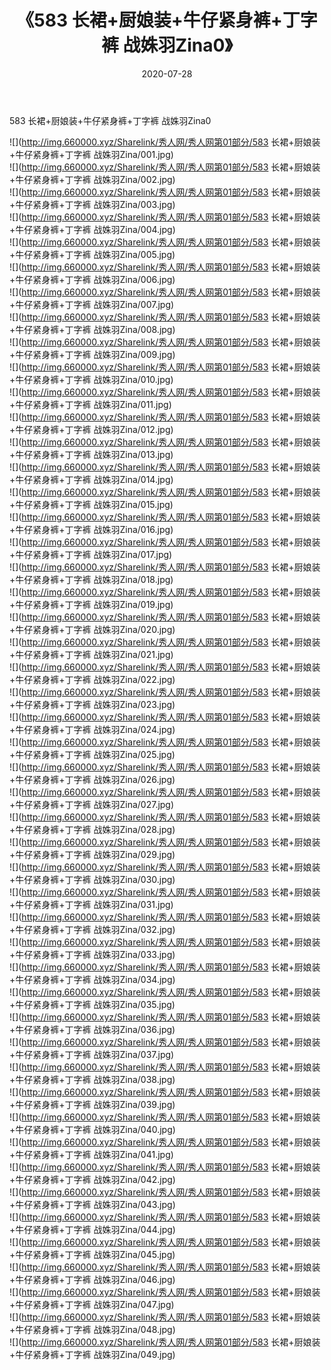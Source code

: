 ﻿---
layout: post
title:  《583 长裙+厨娘装+牛仔紧身裤+丁字裤 战姝羽Zina0》
date:   2020-07-28
img: http://img.660000.xyz/Sharelink/秀人网/秀人网第01部分/583 长裙+厨娘装+牛仔紧身裤+丁字裤 战姝羽Zina0/000.jpg
categories: [美女, 清纯, 唯美]
---

583 长裙+厨娘装+牛仔紧身裤+丁字裤 战姝羽Zina0

  ![](http://img.660000.xyz/Sharelink/秀人网/秀人网第01部分/583 长裙+厨娘装+牛仔紧身裤+丁字裤 战姝羽Zina/001.jpg) <br> ![](http://img.660000.xyz/Sharelink/秀人网/秀人网第01部分/583 长裙+厨娘装+牛仔紧身裤+丁字裤 战姝羽Zina/002.jpg) <br> ![](http://img.660000.xyz/Sharelink/秀人网/秀人网第01部分/583 长裙+厨娘装+牛仔紧身裤+丁字裤 战姝羽Zina/003.jpg) <br> ![](http://img.660000.xyz/Sharelink/秀人网/秀人网第01部分/583 长裙+厨娘装+牛仔紧身裤+丁字裤 战姝羽Zina/004.jpg) <br> ![](http://img.660000.xyz/Sharelink/秀人网/秀人网第01部分/583 长裙+厨娘装+牛仔紧身裤+丁字裤 战姝羽Zina/005.jpg) <br> ![](http://img.660000.xyz/Sharelink/秀人网/秀人网第01部分/583 长裙+厨娘装+牛仔紧身裤+丁字裤 战姝羽Zina/006.jpg) <br> ![](http://img.660000.xyz/Sharelink/秀人网/秀人网第01部分/583 长裙+厨娘装+牛仔紧身裤+丁字裤 战姝羽Zina/007.jpg) <br> ![](http://img.660000.xyz/Sharelink/秀人网/秀人网第01部分/583 长裙+厨娘装+牛仔紧身裤+丁字裤 战姝羽Zina/008.jpg) <br> ![](http://img.660000.xyz/Sharelink/秀人网/秀人网第01部分/583 长裙+厨娘装+牛仔紧身裤+丁字裤 战姝羽Zina/009.jpg) <br> ![](http://img.660000.xyz/Sharelink/秀人网/秀人网第01部分/583 长裙+厨娘装+牛仔紧身裤+丁字裤 战姝羽Zina/010.jpg) <br> ![](http://img.660000.xyz/Sharelink/秀人网/秀人网第01部分/583 长裙+厨娘装+牛仔紧身裤+丁字裤 战姝羽Zina/011.jpg) <br> ![](http://img.660000.xyz/Sharelink/秀人网/秀人网第01部分/583 长裙+厨娘装+牛仔紧身裤+丁字裤 战姝羽Zina/012.jpg) <br> ![](http://img.660000.xyz/Sharelink/秀人网/秀人网第01部分/583 长裙+厨娘装+牛仔紧身裤+丁字裤 战姝羽Zina/013.jpg) <br> ![](http://img.660000.xyz/Sharelink/秀人网/秀人网第01部分/583 长裙+厨娘装+牛仔紧身裤+丁字裤 战姝羽Zina/014.jpg) <br> ![](http://img.660000.xyz/Sharelink/秀人网/秀人网第01部分/583 长裙+厨娘装+牛仔紧身裤+丁字裤 战姝羽Zina/015.jpg) <br> ![](http://img.660000.xyz/Sharelink/秀人网/秀人网第01部分/583 长裙+厨娘装+牛仔紧身裤+丁字裤 战姝羽Zina/016.jpg) <br> ![](http://img.660000.xyz/Sharelink/秀人网/秀人网第01部分/583 长裙+厨娘装+牛仔紧身裤+丁字裤 战姝羽Zina/017.jpg) <br> ![](http://img.660000.xyz/Sharelink/秀人网/秀人网第01部分/583 长裙+厨娘装+牛仔紧身裤+丁字裤 战姝羽Zina/018.jpg) <br> ![](http://img.660000.xyz/Sharelink/秀人网/秀人网第01部分/583 长裙+厨娘装+牛仔紧身裤+丁字裤 战姝羽Zina/019.jpg) <br> ![](http://img.660000.xyz/Sharelink/秀人网/秀人网第01部分/583 长裙+厨娘装+牛仔紧身裤+丁字裤 战姝羽Zina/020.jpg) <br> ![](http://img.660000.xyz/Sharelink/秀人网/秀人网第01部分/583 长裙+厨娘装+牛仔紧身裤+丁字裤 战姝羽Zina/021.jpg) <br> ![](http://img.660000.xyz/Sharelink/秀人网/秀人网第01部分/583 长裙+厨娘装+牛仔紧身裤+丁字裤 战姝羽Zina/022.jpg) <br> ![](http://img.660000.xyz/Sharelink/秀人网/秀人网第01部分/583 长裙+厨娘装+牛仔紧身裤+丁字裤 战姝羽Zina/023.jpg) <br> ![](http://img.660000.xyz/Sharelink/秀人网/秀人网第01部分/583 长裙+厨娘装+牛仔紧身裤+丁字裤 战姝羽Zina/024.jpg) <br> ![](http://img.660000.xyz/Sharelink/秀人网/秀人网第01部分/583 长裙+厨娘装+牛仔紧身裤+丁字裤 战姝羽Zina/025.jpg) <br> ![](http://img.660000.xyz/Sharelink/秀人网/秀人网第01部分/583 长裙+厨娘装+牛仔紧身裤+丁字裤 战姝羽Zina/026.jpg) <br> ![](http://img.660000.xyz/Sharelink/秀人网/秀人网第01部分/583 长裙+厨娘装+牛仔紧身裤+丁字裤 战姝羽Zina/027.jpg) <br> ![](http://img.660000.xyz/Sharelink/秀人网/秀人网第01部分/583 长裙+厨娘装+牛仔紧身裤+丁字裤 战姝羽Zina/028.jpg) <br> ![](http://img.660000.xyz/Sharelink/秀人网/秀人网第01部分/583 长裙+厨娘装+牛仔紧身裤+丁字裤 战姝羽Zina/029.jpg) <br> ![](http://img.660000.xyz/Sharelink/秀人网/秀人网第01部分/583 长裙+厨娘装+牛仔紧身裤+丁字裤 战姝羽Zina/030.jpg) <br> ![](http://img.660000.xyz/Sharelink/秀人网/秀人网第01部分/583 长裙+厨娘装+牛仔紧身裤+丁字裤 战姝羽Zina/031.jpg) <br> ![](http://img.660000.xyz/Sharelink/秀人网/秀人网第01部分/583 长裙+厨娘装+牛仔紧身裤+丁字裤 战姝羽Zina/032.jpg) <br> ![](http://img.660000.xyz/Sharelink/秀人网/秀人网第01部分/583 长裙+厨娘装+牛仔紧身裤+丁字裤 战姝羽Zina/033.jpg) <br> ![](http://img.660000.xyz/Sharelink/秀人网/秀人网第01部分/583 长裙+厨娘装+牛仔紧身裤+丁字裤 战姝羽Zina/034.jpg) <br> ![](http://img.660000.xyz/Sharelink/秀人网/秀人网第01部分/583 长裙+厨娘装+牛仔紧身裤+丁字裤 战姝羽Zina/035.jpg) <br> ![](http://img.660000.xyz/Sharelink/秀人网/秀人网第01部分/583 长裙+厨娘装+牛仔紧身裤+丁字裤 战姝羽Zina/036.jpg) <br> ![](http://img.660000.xyz/Sharelink/秀人网/秀人网第01部分/583 长裙+厨娘装+牛仔紧身裤+丁字裤 战姝羽Zina/037.jpg) <br> ![](http://img.660000.xyz/Sharelink/秀人网/秀人网第01部分/583 长裙+厨娘装+牛仔紧身裤+丁字裤 战姝羽Zina/038.jpg) <br> ![](http://img.660000.xyz/Sharelink/秀人网/秀人网第01部分/583 长裙+厨娘装+牛仔紧身裤+丁字裤 战姝羽Zina/039.jpg) <br> ![](http://img.660000.xyz/Sharelink/秀人网/秀人网第01部分/583 长裙+厨娘装+牛仔紧身裤+丁字裤 战姝羽Zina/040.jpg) <br> ![](http://img.660000.xyz/Sharelink/秀人网/秀人网第01部分/583 长裙+厨娘装+牛仔紧身裤+丁字裤 战姝羽Zina/041.jpg) <br> ![](http://img.660000.xyz/Sharelink/秀人网/秀人网第01部分/583 长裙+厨娘装+牛仔紧身裤+丁字裤 战姝羽Zina/042.jpg) <br> ![](http://img.660000.xyz/Sharelink/秀人网/秀人网第01部分/583 长裙+厨娘装+牛仔紧身裤+丁字裤 战姝羽Zina/043.jpg) <br> ![](http://img.660000.xyz/Sharelink/秀人网/秀人网第01部分/583 长裙+厨娘装+牛仔紧身裤+丁字裤 战姝羽Zina/044.jpg) <br> ![](http://img.660000.xyz/Sharelink/秀人网/秀人网第01部分/583 长裙+厨娘装+牛仔紧身裤+丁字裤 战姝羽Zina/045.jpg) <br> ![](http://img.660000.xyz/Sharelink/秀人网/秀人网第01部分/583 长裙+厨娘装+牛仔紧身裤+丁字裤 战姝羽Zina/046.jpg) <br> ![](http://img.660000.xyz/Sharelink/秀人网/秀人网第01部分/583 长裙+厨娘装+牛仔紧身裤+丁字裤 战姝羽Zina/047.jpg) <br> ![](http://img.660000.xyz/Sharelink/秀人网/秀人网第01部分/583 长裙+厨娘装+牛仔紧身裤+丁字裤 战姝羽Zina/048.jpg) <br> ![](http://img.660000.xyz/Sharelink/秀人网/秀人网第01部分/583 长裙+厨娘装+牛仔紧身裤+丁字裤 战姝羽Zina/049.jpg) <br>
